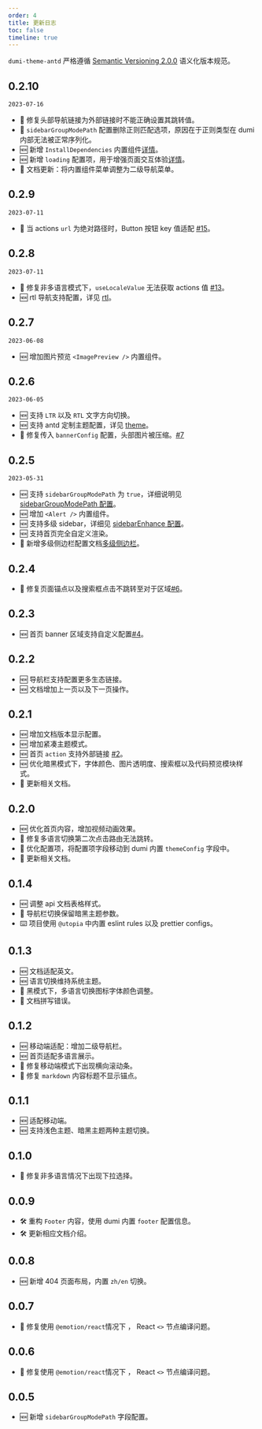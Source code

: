 ```yaml
---
order: 4
title: 更新日志
toc: false
timeline: true
---
```


`dumi-theme-antd` 严格遵循 [Semantic Versioning 2.0.0](http://semver.org/lang/zh-CN/) 语义化版本规范。

## 0.2.10

`2023-07-16`

- 🐞 修复头部导航链接为外部链接时不能正确设置其跳转值。
- 🐞 `sidebarGroupModePath` 配置删除正则匹配选项，原因在于正则类型在 dumi 内部无法被正常序列化。
- 🆕 新增 `InstallDependencies` 内置组件[详情](/guide/builtins-install-dependencies)。
- 🆕 新增 `loading` 配置项，用于增强页面交互体验[详情](/config/base#loading)。
- 📃 文档更新：将内置组件菜单调整为二级导航菜单。

## 0.2.9

`2023-07-11`

- 🐞 当 actions `url` 为绝对路径时，Button 按钮 key 值适配 [#15](https://github.com/KuangPF/dumi-theme-antd/pull/15)。

## 0.2.8

`2023-07-11`

- 🐞 修复非多语言模式下，`useLocaleValue` 无法获取 actions 值 [#13](https://github.com/KuangPF/dumi-theme-antd/pull/13)。
- 🆕 rtl 导航支持配置，详见 [rtl](/config/base#rtl)。

## 0.2.7

`2023-06-08`

- 🆕 增加图片预览 `<ImagePreview />` 内置组件。

## 0.2.6

`2023-06-05`

- 🆕 支持 `LTR` 以及 `RTL` 文字方向切换。
- 🆕 支持 antd 定制主题配置，详见 [theme](/config/base#theme)。
- 🐞 修复传入 `bannerConfig` 配置，头部图片被压缩。[#7](https://github.com/KuangPF/dumi-theme-antd/issues/7)

## 0.2.5

`2023-05-31`

- 🆕 支持 `sidebarGroupModePath` 为 `true`，详细说明见 [sidebarGroupModePath 配置](/config/base#sidebargroupmodepath)。
- 🆕 增加 `<Alert />` 内置组件。
- 🆕 支持多级 sidebar，详细见 [sidebarEnhance 配置](/config/base#sidebarenhance)。
- 🆕 支持首页完全自定义渲染。
- 💄 新增多级侧边栏配置文档[多级侧边栏](/config/markdown#多级侧边栏)。

## 0.2.4

- 🐞 修复页面锚点以及搜索框点击不跳转至对于区域[#6](https://github.com/KuangPF/dumi-theme-antd/issues/6)。

## 0.2.3

- 🆕 首页 banner 区域支持自定义配置[#4](https://github.com/KuangPF/dumi-theme-antd/issues/4)。

## 0.2.2

- 🆕 导航栏支持配置更多生态链接。
- 🆕 文档增加上一页以及下一页操作。

## 0.2.1

- 🆕 增加文档版本显示配置。
- 🆕 增加紧凑主题模式。
- 🆕 首页 `action` 支持外部链接 [#2](https://github.com/KuangPF/dumi-theme-antd/issues/2)。
- 🆕 优化暗黑模式下，字体颜色、图片透明度、搜索框以及代码预览模块样式。
- 💄 更新相关文档。

## 0.2.0

- 🆕 优化首页内容，增加视频动画效果。
- 🐞 修复多语言切换第二次点击路由无法跳转。
- 💄 优化配置项，将配置项字段移动到 dumi 内置 `themeConfig` 字段中。
- 💄 更新相关文档。

## 0.1.4

- 🆕 调整 api 文档表格样式。
- 🐞 导航栏切换保留暗黑主题参数。
- ⌨️ 项目使用 `@utopia` 中内置 eslint rules 以及 prettier configs。

## 0.1.3

- 🆕 文档适配英文。
- 🆕 语言切换维持系统主题。
- 🐞 黑模式下，多语言切换图标字体颜色调整。
- 🐞 文档拼写错误。

## 0.1.2

- 🆕 移动端适配：增加二级导航栏。
- 🆕 首页适配多语言展示。
- 🐞 修复移动端模式下出现横向滚动条。
- 🐞 修复 `markdown` 内容标题不显示锚点。

## 0.1.1

- 🆕 适配移动端。
- 🆕 支持浅色主题、暗黑主题两种主题切换。

## 0.1.0

- 🐞 修复非多语言情况下出现下拉选择。

## 0.0.9

- 🛠 重构 `Footer` 内容，使用 dumi 内置 `footer` 配置信息。
- 🛠 更新相应文档介绍。

## 0.0.8

- 🆕 新增 404 页面布局，内置 `zh/en` 切换。

## 0.0.7

- 🐞 修复使用 `@emotion/react`情况下 ， React `<>` 节点编译问题。

## 0.0.6

- 🐞 修复使用 `@emotion/react`情况下 ， React `<>` 节点编译问题。

## 0.0.5

- 🆕 新增 `sidebarGroupModePath` 字段配置。
